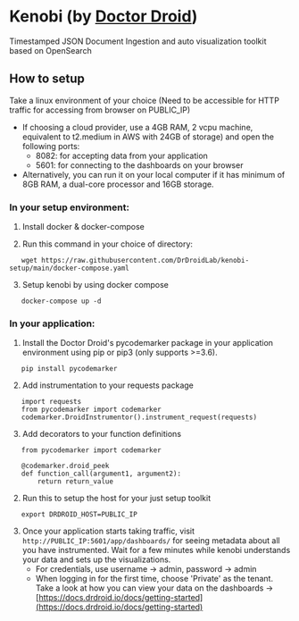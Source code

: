 # Kenobi (by [Doctor Droid](https://drdroid.io))
Timestamped JSON Document Ingestion and auto visualization toolkit based on OpenSearch

## How to setup
Take a linux environment of your choice (Need to be accessible for HTTP traffic for accessing from browser on PUBLIC_IP) <br>
* If choosing a cloud provider, use a 4GB RAM, 2 vcpu machine, equivalent to t2.medium in AWS with 24GB of storage) and open the following ports: <br>
   - 8082: for accepting data from your application <br>
   - 5601: for connecting to the dashboards on your browser <br>
* Alternatively, you can run it on your local computer if it has minimum of 8GB RAM, a dual-core processor and 16GB storage.

### In your setup environment:
1. Install docker & docker-compose

2. Run this command in your choice of directory:<br>
``` 
   wget https://raw.githubusercontent.com/DrDroidLab/kenobi-setup/main/docker-compose.yaml
```

3. Setup kenobi by using docker compose <br>
``` 
   docker-compose up -d 
```

### In your application:
1. Install the Doctor Droid's pycodemarker package in your application environment using pip or pip3 (only supports >=3.6).<br>
``` 
   pip install pycodemarker 
```

2. Add instrumentation to your requests package
``` 
   import requests
   from pycodemarker import codemarker
   codemarker.DroidInstrumentor().instrument_request(requests) 
```

3. Add decorators to your function definitions
``` 
   from pycodemarker import codemarker

   @codemarker.droid_peek
   def function_call(argument1, argument2):
       return return_value 
```

2. Run this to setup the host for your just setup toolkit <br>
``` 
   export DRDROID_HOST=PUBLIC_IP
 ```

3. Once your application starts taking traffic, visit ```http://PUBLIC_IP:5601/app/dashboards/``` for seeing metadata about all you have instrumented. Wait for a few minutes while kenobi understands your data and sets up the visualizations.
   - For credentials, use username -> admin, password -> admin
   - When logging in for the first time, choose 'Private' as the tenant. 
Take a look at how you can view your data on the dashboards -> [https://docs.drdroid.io/docs/getting-started](https://docs.drdroid.io/docs/getting-started)
